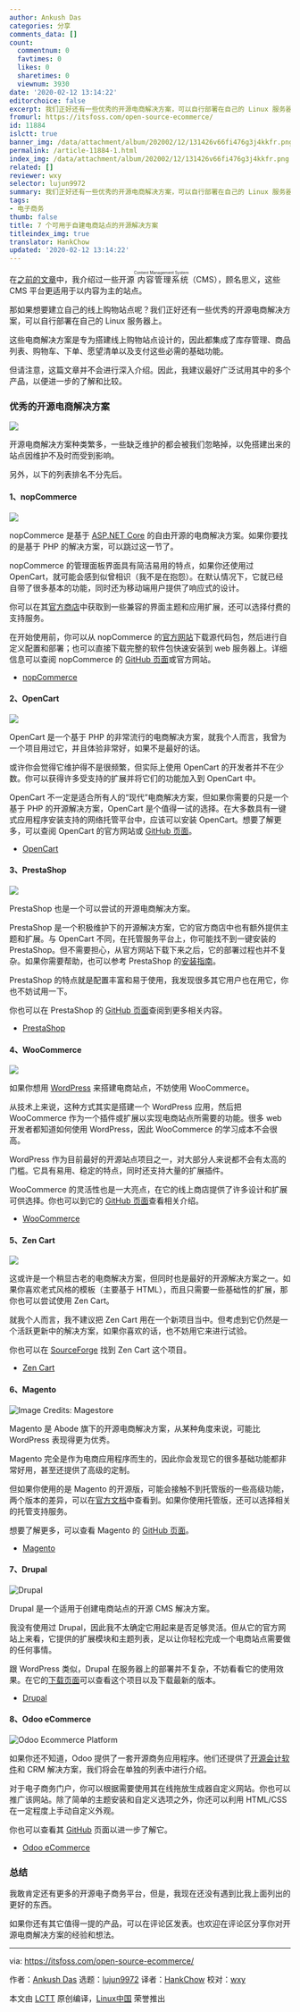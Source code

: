 ```yaml
---
author: Ankush Das
categories: 分享
comments_data: []
count:
  commentnum: 0
  favtimes: 0
  likes: 0
  sharetimes: 0
  viewnum: 3930
date: '2020-02-12 13:14:22'
editorchoice: false
excerpt: 我们正好还有一些优秀的开源电商解决方案，可以自行部署在自己的 Linux 服务器上。
fromurl: https://itsfoss.com/open-source-ecommerce/
id: 11884
islctt: true
banner_img: /data/attachment/album/202002/12/131426v66fi476g3j4kkfr.png
permalink: /article-11884-1.html
index_img: /data/attachment/album/202002/12/131426v66fi476g3j4kkfr.png.thumb.jpg
related: []
reviewer: wxy
selector: lujun9972
summary: 我们正好还有一些优秀的开源电商解决方案，可以自行部署在自己的 Linux 服务器上。
tags:
- 电子商务
thumb: false
title: 7 个可用于自建电商站点的开源解决方案
titleindex_img: true
translator: HankChow
updated: '2020-02-12 13:14:22'
---
```


在[之前的文章](https://itsfoss.com/open-source-cms/)中，我介绍过一些开源<ruby> 内容管理系统 <rt>  Content Management System </rt></ruby>（CMS），顾名思义，这些 CMS 平台更适用于以内容为主的站点。


那如果想要建立自己的线上购物站点呢？我们正好还有一些优秀的开源电商解决方案，可以自行部署在自己的 Linux 服务器上。


这些电商解决方案是专为搭建线上购物站点设计的，因此都集成了库存管理、商品列表、购物车、下单、愿望清单以及支付这些必需的基础功能。


但请注意，这篇文章并不会进行深入介绍。因此，我建议最好广泛试用其中的多个产品，以便进一步的了解和比较。


### 优秀的开源电商解决方案


![](/data/attachment/album/202002/12/131426v66fi476g3j4kkfr.png)


开源电商解决方案种类繁多，一些缺乏维护的都会被我们忽略掉，以免搭建出来的站点因维护不及时而受到影响。


另外，以下的列表排名不分先后。


#### 1、nopCommerce


![](/data/attachment/album/202002/12/131427w1t31h3hcdhatd7k.png)


nopCommerce 是基于 [ASP.NET Core](https://en.wikipedia.org/wiki/ASP.NET_Core) 的自由开源的电商解决方案。如果你要找的是基于 PHP 的解决方案，可以跳过这一节了。


nopCommerce 的管理面板界面具有简洁易用的特点，如果你还使用过 OpenCart，就可能会感到似曾相识（我不是在抱怨）。在默认情况下，它就已经自带了很多基本的功能，同时还为移动端用户提供了响应式的设计。


你可以在其[官方商店](https://www.nopcommerce.com/marketplace)中获取到一些兼容的界面主题和应用扩展，还可以选择付费的支持服务。


在开始使用前，你可以从 nopCommerce 的[官方网站](https://www.nopcommerce.com/download-nopcommerce)下载源代码包，然后进行自定义配置和部署；也可以直接下载完整的软件包快速安装到 web 服务器上。详细信息可以查阅 nopCommerce 的 [GitHub 页面](https://github.com/nopSolutions/nopCommerce)或官方网站。


* [nopCommerce](https://www.nopcommerce.com/)


#### 2、OpenCart


![](/data/attachment/album/202002/12/131429bj35lg57jcd1f1fl.jpg)


OpenCart 是一个基于 PHP 的非常流行的电商解决方案，就我个人而言，我曾为一个项目用过它，并且体验非常好，如果不是最好的话。


或许你会觉得它维护得不是很频繁，但实际上使用 OpenCart 的开发者并不在少数。你可以获得许多受支持的扩展并将它们的功能加入到 OpenCart 中。


OpenCart 不一定是适合所有人的“现代”电商解决方案，但如果你需要的只是一个基于 PHP 的开源解决方案，OpenCart 是个值得一试的选择。在大多数具有一键式应用程序安装支持的网络托管平台中，应该可以安装 OpenCart。想要了解更多，可以查阅 OpenCart 的官方网站或 [GitHub 页面](https://github.com/opencart/opencart)。


* [OpenCart](https://www.opencart.com/)


#### 3、PrestaShop


![](/data/attachment/album/202002/12/131431oxtwcfmc7mrkoici.jpg)


PrestaShop 也是一个可以尝试的开源电商解决方案。


PrestaShop 是一个积极维护下的开源解决方案，它的官方商店中也有额外提供主题和扩展。与 OpenCart 不同，在托管服务平台上，你可能找不到一键安装的 PrestaShop。但不需要担心，从官方网站下载下来之后，它的部署过程也并不复杂。如果你需要帮助，也可以参考 PrestaShop 的[安装指南](http://doc.prestashop.com/display/PS17/Installing+PrestaShop)。


PrestaShop 的特点就是配置丰富和易于使用，我发现很多其它用户也在用它，你也不妨试用一下。


你也可以在 PrestaShop 的 [GitHub 页面](https://github.com/PrestaShop/PrestaShop)查阅到更多相关内容。


* [PrestaShop](https://www.prestashop.com/en)


#### 4、WooCommerce


![](/data/attachment/album/202002/12/131432elozblgw8jtbbnbh.jpg)


如果你想用 [WordPress](https://wordpress.org/) 来搭建电商站点，不妨使用 WooCommerce。


从技术上来说，这种方式其实是搭建一个 WordPress 应用，然后把 WooCommerce 作为一个插件或扩展以实现电商站点所需要的功能。很多 web 开发者都知道如何使用 WordPress，因此 WooCommerce 的学习成本不会很高。


WordPress 作为目前最好的开源站点项目之一，对大部分人来说都不会有太高的门槛。它具有易用、稳定的特点，同时还支持大量的扩展插件。


WooCommerce 的灵活性也是一大亮点，在它的线上商店提供了许多设计和扩展可供选择。你也可以到它的 [GitHub 页面](https://github.com/woocommerce/woocommerce)查看相关介绍。


* [WooCommerce](https://woocommerce.com/)


#### 5、Zen Cart


![](/data/attachment/album/202002/12/131433xzzo1waeao38wb51.jpg)


这或许是一个稍显古老的电商解决方案，但同时也是最好的开源解决方案之一。如果你喜欢老式风格的模板（主要基于 HTML），而且只需要一些基础性的扩展，那你也可以尝试使用 Zen Cart。


就我个人而言，我不建议把 Zen Cart 用在一个新项目当中。但考虑到它仍然是一个活跃更新中的解决方案，如果你喜欢的话，也不妨用它来进行试验。


你也可以在 [SourceForge](https://sourceforge.net/projects/zencart/) 找到 Zen Cart 这个项目。


* [Zen Cart](https://www.zen-cart.com/)


#### 6、Magento


![Image Credits: Magestore](/data/attachment/album/202002/12/131436dvfhiq0wkfiz0h0g.jpg)


Magento 是 Abode 旗下的开源电商解决方案，从某种角度来说，可能比 WordPress 表现得更为优秀。


Magento 完全是作为电商应用程序而生的，因此你会发现它的很多基础功能都非常好用，甚至还提供了高级的定制。


但如果你使用的是 Magento 的开源版，可能会接触不到托管版的一些高级功能，两个版本的差异，可以在[官方文档](https://magento.com/compare-open-source-and-magento-commerce)中查看到。如果你使用托管版，还可以选择相关的托管支持服务。


想要了解更多，可以查看 Magento 的 [GitHub 页面](https://github.com/magento)。


* [Magento](https://magento.com/)


#### 7、Drupal


![Drupal](/data/attachment/album/202002/12/131437lk5a6q1v8qoqhwu7.png)


Drupal 是一个适用于创建电商站点的开源 CMS 解决方案。


我没有使用过 Drupal，因此我不太确定它用起来是否足够灵活。但从它的官方网站上来看，它提供的扩展模块和主题列表，足以让你轻松完成一个电商站点需要做的任何事情。


跟 WordPress 类似，Drupal 在服务器上的部署并不复杂，不妨看看它的使用效果。在它的[下载页面](https://www.drupal.org/project/drupal)可以查看这个项目以及下载最新的版本。


* [Drupal](https://www.drupal.org/industries/ecommerce)


#### 8、Odoo eCommerce


![Odoo Ecommerce Platform](/data/attachment/album/202002/12/131440sr840hkxhz8huhr4.jpg)


如果你还不知道，Odoo 提供了一套开源商务应用程序。他们还提供了[开源会计软件](https://itsfoss.com/open-source-accounting-software/)和 CRM 解决方案，我们将会在单独的列表中进行介绍。


对于电子商务门户，你可以根据需要使用其在线拖放生成器自定义网站。你也可以推广该网站。除了简单的主题安装和自定义选项之外，你还可以利用 HTML/CSS 在一定程度上手动自定义外观。


你也可以查看其 [GitHub](https://github.com/odoo/odoo) 页面以进一步了解它。


* [Odoo eCommerce](https://www.odoo.com/page/open-source-ecommerce)


### 总结


我敢肯定还有更多的开源电子商务平台，但是，我现在还没有遇到比我上面列出的更好的东西。


如果你还有其它值得一提的产品，可以在评论区发表。也欢迎在评论区分享你对开源电商解决方案的经验和想法。




---


via: <https://itsfoss.com/open-source-ecommerce/>


作者：[Ankush Das](https://itsfoss.com/author/ankush/) 选题：[lujun9972](https://github.com/lujun9972) 译者：[HankChow](https://github.com/HankChow) 校对：[wxy](https://github.com/wxy)


本文由 [LCTT](https://github.com/LCTT/TranslateProject) 原创编译，[Linux中国](https://linux.cn/) 荣誉推出